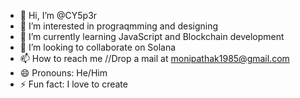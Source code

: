 - 👋 Hi, I’m @CY5p3r
- 👀 I’m interested in prograqmming and designing
- 🌱 I’m currently learning JavaScript and Blockchain development
- 💞️ I’m looking to collaborate on Solana
- 📫 How to reach me //Drop a mail at  monipathak1985@gmail.com
- 😄 Pronouns: He/Him
- ⚡ Fun fact: I love to create

<!---
CY5p3r/CY5p3r is a ✨ special ✨ repository because its `README.md` (this file) appears on your GitHub profile.
You can click the Preview link to take a look at your changes.
--->

